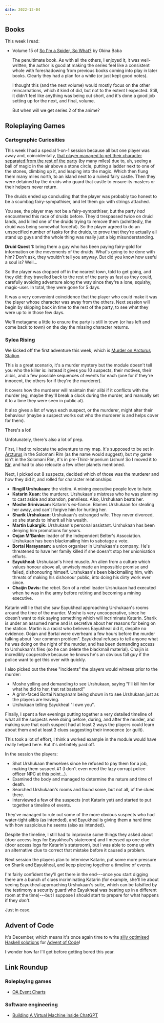 ```yaml
---
date: 2022-12-04
---
```


## Books

This week I read:

- Volume 15 of [So I'm a Spider, So What?][] by Okina Baba

  The penultimate book.  As with all the others, I enjoyed it, it was
  well-written, the author is good at making the series feel like a consistent
  whole with foreshadowing from previous books coming into play in later books.
  Clearly they had a plan for a while (or just kept good notes).

  I thought this (and the next volume) would mostly focus on the other
  reincarnations, which it kind of did, but not to the extent I expected.
  Still, it didn't feel like anything was being cut short, and it's done a good
  job setting up for the next, and final, volume.

  But when will we get series 2 of the anime?

[So I'm a Spider, So What?]: https://en.wikipedia.org/wiki/So_I%27m_a_Spider,_So_What%3F


## Roleplaying Games

### Cartographic Curiosities

This week I had a special 1-on-1 session because all but one player was away
and, coincidentally, [that player managed to get their character separated from
the rest of the party][] (by many miles) due to, uh, seeing a ball of magic in
the air above a stone circle, putting a ladder next to one of the stones,
climbing up it, and leaping into the magic.  Which then flung them many miles
north, to an island next to a ruined fairy castle.  Then they were detained by
the druids who guard that castle to ensure its masters or their helpers never
return.

The druids ended up concluding that the player was probably too honest to be a
scumbag fairy-sympathiser, and let them go: with strings attached.

You see, the player may not be a fairy-sympathiser, but the party *had*
encountered this race of druids before.  They'd trespassed twice on druid lands,
and killed one of the druids trying to remove them (admittedly, the druid was
being somewhat forceful).  So the player agreed to do an unspecified number of
tasks for the druids, to prove that they're actually all stand up guys and the
whole thing was really just a big misunderstanding.

**Druid Quest 1:** bring them a guy who has been paying fairy-gold for
information on the movements of the druids.  What's going to be done with him?
Don't ask, they wouldn't tell you anyway.  But did you know how useful a soul
is?  Well...

So the player was dropped off in the nearest town, told to get going, and they
did: they travelled back to the rest of the party as fast as they could,
carefully avoiding adventure along the way since they're a lone, squishy,
magic-user.  In total, they were gone for 5 days.

It was a very convenient coincidence that the player who could make it was the
player whose character was away from the others.  Next session will begin by
skipping back in time to the rest of the party, to see what they were up to in
those few days.

We'll metagame a little to ensure the party is still in town (or has left and
come back to town) on the day the missing character returns.

[that player managed to get their character separated from the rest of the party]: notes/218.html#cartographic-curiosities

### Sylea Rising

We kicked off the first adventure this week, which is [Murder on Arcturus
Station][].

This is a great scenario, it's a murder mystery but the module doesn't tell you
who the killer is: instead it gives you 10 suspects, their motives, their
alibis, and a few possible sequences of events for each (one for if they're
innocent, the others for if they're the murderer).

It covers how the murderer will maintain their alibi if it conflicts with the
murder (eg, maybe they'll break a clock during the murder, and manually set it
to a time they were seen in public at).

It also gives a list of ways each suspect, or the murderer, might alter their
behaviour (maybe a suspect works out who the murderer is and helps cover for
them).

There's a lot!

Unfotunately, there's also a lot of prep.

First, I had to relocate the adventure to my map.  It's supposed to be set in
[Arcturus][] in the Solomani Rim (as the name would suggest), but my game isn't
in the Solomani Rim, it's in pre-Third-Imperium Lishun!  So I moved it to
[Kir][], and had to also relocate a few other planets mentioned.

Next, I picked out 8 suspects, decided which of those was the murderer and how
they did it, and rolled for character relationships:

- **Ringiil Urshukaan:** the victim.  A mining executive people love to hate.
- **Katarin Xuan:** the murderer.  Urshukaan's mistress who he was planning to
  cast aside and abandon, penniless.  Also, Urshukaan beats her.
- **Moshe Srinivasan:** Katarin's ex-fiance.  Blames Urshukaan for stealing her
  away, and can't forgive him for hurting her.
- **Sharik Urshukaan:** Urshukaan's estranged wife.  They never divorced, so she
  stands to inherit all his wealth.
- **Martin Lukargik:** Urshukaan's personal assistant.  Urshukaan has been
  denying him promotions for years.
- **Oojan M'Banke:** leader of the Independent Belter's Association.  Urshukaan
  has been blackmailing him to sabotage a vote.
- **Bortai Narayanam:** a union organiser in Urshukaan's company.  He's
  threatened to have her family killed if she doesn't stop her unionisation
  efforts.
- **Eayukheal:** Urshukaan's hired muscle.  An alien from a culture which values
  honour above all, unwisely made an impossible promise and failed, dishonouring
  himself.  Urshukaan's been blackmailing him, with threats of making his
  dishonour public, into doing his dirty work ever since.
- **Chaijin Davis:** the rebel.  Son of a rebel leader Urshukaan had executed
  when he was in the army before retiring and becoming a mining executive.

Katarin will lie that she saw Eayukheal approaching Urshukaan's rooms around the
time of the murder.  Moshe is very uncooperative, since he doesn't want to risk
saying something which will incriminate Katarin.  Sharik is under an assumed
name and is secretive about her reasons for being on the station.  Martin is a
racist who believes Eayukheal did it, despite no evidence.  Oojan and Bortai
were overheard a few hours before the murder talking about "our common problem".
Eayukheal refuses to tell anyone what he was doing on the night of the murder,
and has been demanding access to Urshukaan's files (so he can delete the
blackmail material).  Chaijin is incredibly cooperative because he knows he's an
obvious fall guy if the police want to get this over with quickly.

I also picked out the three "incidents" the players would witness prior to the
murder:

- Moshe yelling and demanding to see Urshukaan, saying "I'll kill him for what
  he did to her, that rat bastard!"
- A grim-faced Bortai Narayanam being shown in to see Urshukaan just as the
  players are leaving.
- Urshukaan telling Eayukheal "I own you".

Finally, I spent a few evenings putting together a very detailed timeline of
what all the suspects were doing before, during, and after the murder, and
making sure that each suspect had at least 2 ways the players could learn about
them and at least 3 clues suggesting their innocence (or guilt).

This took a lot of effort, I think a worked example in the module would have
really helped here.  But it's definitely paid off.

In the session the players:

- Shot Urshukaan themselves since he refused to pay them for a job, making them
  suspect #1 (I don't even need the lazy corrupt police officer NPC at this
  point...).
- Examined the body and managed to determine the nature and time of death.
- Searched Urshukaan's rooms and found some, but not all, of the clues there.
- Interviewed a few of the suspects (not Katarin yet) and started to put
  together a timeline of events.

They've managed to rule out some of the more obvious suspects who had
water-tight alibis (as intended), and Eayukheal is giving them a hard time with
how suspicious he seems (also as intended).

Despite the timeline, I still had to improvise some things they asked about
(door access logs for Eayukheal's stateroom) and I messed up one clue (door
access logs for Katarin's stateroom), but I was able to come up with an
alternative clue to correct that mistake before it caused a problem.

Next session the players plan to interview Katarin, put some more pressure on
Sharik and Eayukheal, and keep piecing together a timeline of events.

I'm fairly confident they'll get there in the end---once you start digging there
are a bunch of clues incriminating Katarin (for example, she'll lie about seeing
Eayukheal approaching Urshukaan's suite, which can be falsified by the testimony
a security guard who Eayukheal was beating up in a different room at the
time)---but I suppose I should start to prepare for what happens if they
*don't*.

Just in case.

[Murder on Arcturus Station]: https://www.youtube.com/watch?v=HZ6M8pGa138
[Arcturus]: https://travellermap.com/?p=23.816!-100.5!7&options=41983&style=print
[Kir]: https://travellermap.com/?p=4.763!49.5!7&options=41983&style=print&milieu=M0


## Advent of Code

It's December, which means it's once again time to write [silly optimised
Haskell solutions][] for [Advent of Code][]!

I wonder how far I'll get before getting bored this year.

[silly optimised Haskell solutions]: https://github.com/barrucadu/aoc
[Advent of Code]: https://adventofcode.com/


## Link Roundup

### Roleplaying games

- [OA Event Charts](http://jrients.blogspot.com/2012/04/oa-event-charts.html)

### Software engineering

- [Building A Virtual Machine inside ChatGPT](https://www.engraved.blog/building-a-virtual-machine-inside/)
